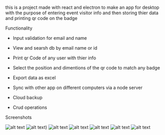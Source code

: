 this is a project made with react and electron to make an app for desktop with the purpose
of entering event visitor info and then storing thier data and printing qr code on the badge 

Functionality 

- Input validation for email and name 

- View and searsh db by email name or id

- Print qr Code of any user with thier info

- Select the position and dimentions of the qr code to match any badge 

- Export data as excel

- Sync with other app on different computers via a node server 

- Cloud backup 

- Crud operations

Screenshots

![alt text](https://i.postimg.cc/sv5NKG7w/Edit.png[)
![alt text](https://i.postimg.cc/CRY62M4Y/excel-Export.png))
![alt text](https://i.postimg.cc/WFQ5ws4B/Qrcode.png)
![alt text](https://i.postimg.cc/p9Lc2076/Searsh.png)
![alt text](https://i.postimg.cc/4K2Ln6RN/Seer.png)
![alt text](https://i.postimg.cc/HcJSMrT0/validation.png)
![alt text](https://i.postimg.cc/jDXkYV8f/Web.png)
